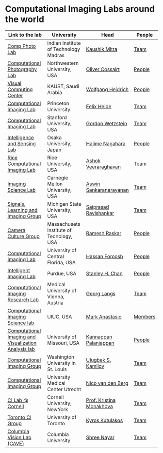 # Computational Imaging Labs around the world

| Link to the lab                                           | University                            | Head                                              | People                                               |
|-----------------------------------------------------------|---------------------------------------|---------------------------------------------------|------------------------------------------------------|
| [Comp Photo Lab](http://www.ee.iitm.ac.in/comp_photolab/) | Indian Institute of Technology Madras |[Kaushik Mitra](http://www.ee.iitm.ac.in/kmitra/) |[Team](http://ee.iitm.ac.in/comp_photolab/team.html) |
| [Computational Photography Lab](https://compphotolab.northwestern.edu/) | Northwestern University, USA | [Oliver Cossairt](https://compphotolab.northwestern.edu/people/oliver-ollie-cossairt/) | [People](https://compphotolab.northwestern.edu/people/) |
| [Visual Computing Center](vccimaging.org/) | KAUST, Saudi Arabia | [Wolfgang Heidrich](https://vccimaging.org/People/heidriw/) | [People](https://vccimaging.org/People/) |
| [Computational Imaging Lab](https://light.princeton.edu/) | Princeton University | [Felix Heide](https://www.cs.princeton.edu/~fheide/) | [Team](https://light.princeton.edu/team/) |
| [Computational Imaging Lab](http://www.computationalimaging.org/) | Stanford University, USA | [Gordon Wetzstein](http://web.stanford.edu/~gordonwz/) | [Team](https://www.computationalimaging.org/team/) |
| [Intelligence and Sensing Lab](https://www.is.ids.osaka-u.ac.jp/) | Osaka University, Japan | [Hajime Nagahara](https://www.is.ids.osaka-u.ac.jp/author/hajime-nagahara/) | [People](https://www.is.ids.osaka-u.ac.jp/#people) |
| [Rice Computational Imaging Lab](https://computationalimaging.rice.edu/) | Rice University, USA | [Ashok Veeraraghavan](https://computationalimaging.rice.edu/team/ashok-veeraraghavan/) | [Team](https://computationalimaging.rice.edu/team/) |
| [Imaging Science Lab](http://imagesci.ece.cmu.edu/) | Carnegie Mellon University, USA | [Aswin Sankaranarayanan](https://users.ece.cmu.edu/~saswin/) | [Team](http://imagesci.ece.cmu.edu/team) |
| [Signals, Learning and Imaging Group](https://www.egr.msu.edu/slimgroup/) | Michigan State University, USA | [Saiprasad Ravishankar](https://sites.google.com/site/sairavishankar3/) | [Team](https://www.egr.msu.edu/slimgroup/people/) |
| [Camera Culture Group](https://www.media.mit.edu/groups/camera-culture/overview/) | Massachusets Institute of Tecnology, USA | [Ramesh Raskar](https://www.media.mit.edu/people/raskar/overview/) | [People](https://www.media.mit.edu/groups/camera-culture/people/) |
| [Computational Imaging Lab](https://cil.cs.ucf.edu/) | University of Central Florida, USA |  [Hassan Foroosh](http://www.cs.ucf.edu/~foroosh/) | [People](https://cil.cs.ucf.edu/people/) |
| [Intelligent Imaging Lab](https://engineering.purdue.edu/ChanGroup/) | Purdue, USA | [Stanley H. Chan](https://engineering.purdue.edu/ChanGroup/stanleychan.html) | [People](https://engineering.purdue.edu/ChanGroup/people.html) |
| [Computational Imaging Research Lab](https://www.cir.meduniwien.ac.at/) | Medical University of Vienna, Austria | [Georg Langs](https://www.cir.meduniwien.ac.at/team/langs/) | [Team](https://www.cir.meduniwien.ac.at/team/) |
| [Computational Imaging Science lab](https://anastasio.bioengineering.illinois.edu/) |UIUC, USA | [Mark Anastasio](https://bioengineering.illinois.edu/directory/profile/maa) | [Members](https://anastasio.bioengineering.illinois.edu/lab-members/) |
| [Computational Imaging and Visualization Analysis lab](http://cell.missouri.edu/) | University of Missouri, USA | [Kannappan Palaniappan](http://cell.missouri.edu/people/2/) | [People](http://cell.missouri.edu/people) |
| [Computational Imaging Group](https://cigroup.wustl.edu/) | Washington University in St. Louis | [Ulugbek S. Kamilov](https://cigroup.wustl.edu/ulugbek-s-kamilov/) | [Team](https://cigroup.wustl.edu/team/) |
| [Computational Imaging Group](https://compimag.org/) | University Medical Center Utrecht | [Nico van den Berg](https://compimag.org/members/nico-van-den-berg) | [Team](https://compimag.org/people) |
| [CI Lab @ Cornell](http://kristinamonakhova.com/) | Cornell University, NewYork | [Prof. Kristina Monakhova](http://kristinamonakhova.com/kristina/) | [Team](http://kristinamonakhova.com/team/) |
| [Toronto CI Group](https://compimaging.dgp.toronto.edu/) | University of Toronto | [Kyros Kutulakos](https://www.cs.toronto.edu/~kyros/) | [Team](https://compimaging.dgp.toronto.edu/team/) |
| [Columbia Vision Lab (CAVE)](https://cave.cs.columbia.edu/) | Columbia University | [Shree Nayar](https://www.cs.columbia.edu/~nayar/) | [Team](https://cave.cs.columbia.edu/people) |
